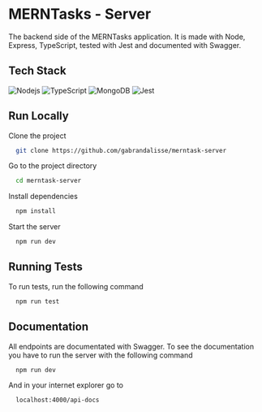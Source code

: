 
# MERNTasks - Server

The backend side of the MERNTasks application. It is made with Node, Express, TypeScript, tested with Jest and documented with Swagger.



## Tech Stack

<img alt="Nodejs" src="https://img.shields.io/badge/-Nodejs-43853d?style=flat-square&logo=Node.js&logoColor=white" />
<img alt="TypeScript" src="https://img.shields.io/badge/-TypeScript-3178C6?style=flat-square&logo=TypeScript&logoColor=white" />
<img alt="MongoDB" src="https://img.shields.io/badge/-MongoDB-47A248?style=flat-square&logo=mongodb&logoColor=white" />
<img alt="Jest" src="https://img.shields.io/badge/-Jest-C21325?style=flat-square&logo=jest&logoColor=white" />


## Run Locally

Clone the project

```bash
  git clone https://github.com/gabrandalisse/merntask-server
```

Go to the project directory

```bash
  cd merntask-server
```

Install dependencies

```bash
  npm install
```

Start the server

```bash
  npm run dev
```


## Running Tests

To run tests, run the following command

```bash
  npm run test
```


## Documentation

All endpoints are documentated with Swagger. To see the documentation you have to run the server with the following command

```bash
  npm run dev
```

And in your internet explorer go to 

```bash
  localhost:4000/api-docs
```